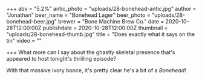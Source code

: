 +++
abv = "5.2%"
antic_photo = "uploads/28-bonehead-antic.jpg"
author = "Jonathan"
beer_name = "Bonehead Lager"
beer_photo = "uploads/28-bonehead-beer.jpg"
brewer = "Bone Machine Brew Co."
date = 2020-10-28T12:00:00Z
publishdate = 2020-10-28T12:00:00Z
thumbnail = "uploads/28-bonehead-thumb.jpg"
title = "Does exactly what it says on the tin"
video = ""

+++
What more can I say about the ghastly skeletal presence that's appeared to host tonight's thrilling episode?

With that massive ivory bonce, it's pretty clear he's a bit of a _Bonehead_!